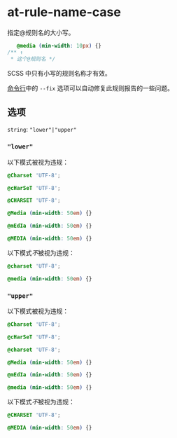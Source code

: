 # at-rule-name-case

指定@规则名的大小写。

```css
   @media (min-width: 10px) {}
/** ↑
 * 这个@规则名 */
```

SCSS 中只有小写的规则名称才有效。

[命令行](../../../docs/user-guide/cli.md#自动修复错误)中的 `--fix` 选项可以自动修复此规则报告的一些问题。

## 选项

`string`: `"lower"|"upper"`

### `"lower"`

以下模式被视为违规：

```css
@Charset 'UTF-8';
```

```css
@cHarSeT 'UTF-8';
```

```css
@CHARSET 'UTF-8';
```

```css
@Media (min-width: 50em) {}
```

```css
@mEdIa (min-width: 50em) {}
```

```css
@MEDIA (min-width: 50em) {}
```

以下模式*不*被视为违规：

```css
@charset 'UTF-8';
```

```css
@media (min-width: 50em) {}
```

### `"upper"`

以下模式被视为违规：

```css
@Charset 'UTF-8';
```

```css
@cHarSeT 'UTF-8';
```

```css
@charset 'UTF-8';
```

```css
@Media (min-width: 50em) {}
```

```css
@mEdIa (min-width: 50em) {}
```

```css
@media (min-width: 50em) {}
```

以下模式*不*被视为违规：

```css
@CHARSET 'UTF-8';
```

```css
@MEDIA (min-width: 50em) {}
```
